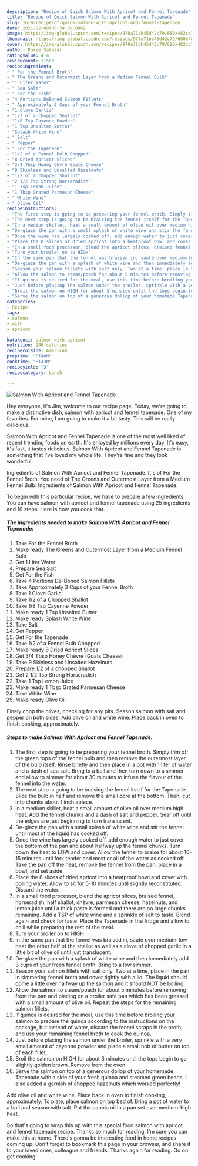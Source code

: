 ```yaml
---
description: "Recipe of Quick Salmon With Apricot and Fennel Tapenade"
title: "Recipe of Quick Salmon With Apricot and Fennel Tapenade"
slug: 1618-recipe-of-quick-salmon-with-apricot-and-fennel-tapenade
date: 2021-02-08T00:34:08.086Z
image: https://img-global.cpcdn.com/recipes/978a71bb45d42c79/680x482cq70/salmon-with-apricot-and-fennel-tapenade-recipe-main-photo.jpg
thumbnail: https://img-global.cpcdn.com/recipes/978a71bb45d42c79/680x482cq70/salmon-with-apricot-and-fennel-tapenade-recipe-main-photo.jpg
cover: https://img-global.cpcdn.com/recipes/978a71bb45d42c79/680x482cq70/salmon-with-apricot-and-fennel-tapenade-recipe-main-photo.jpg
author: Roxie Salazar
ratingvalue: 4.4
reviewcount: 11500
recipeingredient:
- " For the Fennel Broth"
- " The Greens and Outermost Layer from a Medium Fennel Bulb"
- "1 Liter Water"
- " Sea Salt"
- " For the Fish"
- "4 Portions DeBoned Salmon Fillets"
- " Approximately 3 Cups of your Fennel Broth"
- "1 Clove Garlic"
- "1/2 of a Chopped Shallot"
- "1/8 Tsp Cayenne Powder"
- "1 Tsp Unsalted Butter"
- "Splash White Wine"
- " Salt"
- " Pepper"
- " For the Tapenade"
- "1/2 of a Fennel Bulb Chopped"
- "8 Dried Apricot Slices"
- "3/4 Tbsp Honey Chvre Goats Cheese"
- "9 Skinless and Unsalted Hazelnuts"
- "1/2 of a chopped Shallot"
- "2 1/2 Tsp Strong Horseradish"
- "1 Tsp Lemon Juice"
- "1 Tbsp Grated Parmesan Cheese"
- " White Wine"
- " Olive Oil"
recipeinstructions:
- "The first step is going to be preparing your fennel broth. Simply trim off the green tops of the fennel bulb and then remove the outermost layer of the bulb itself. Rinse briefly and then place in a pot with 1 liter of water and a dash of sea salt. Bring to a boil and then turn down to a simmer and allow to simmer for about 30 minutes to infuse the flavour of the fennel into the water."
- "The next step is going to be braising the fennel itself for the Tapenade. Slice the bulb in half and remove the small core at the bottom. Then, cut into chunks about 1 inch apiece."
- "In a medium skillet, heat a small amount of olive oil over medium high heat. Add the fennel chunks and a dash of salt and pepper. Sear off until the edges are just beginning to turn translucent."
- "De-glaze the pan with a small splash of white wine and stir the fennel until most of the liquid has cooked off."
- "Once the wine has largely cooked off, add enough water to just cover the bottom of the pan and about halfway up the fennel chunks. Turn down the heat to LOW and cover. Allow the fennel to braise for about 10-15 minutes until fork tender and most or all of the water as cooked off. Take the pan off the heat, remove the fennel from the pan, place in a bowl, and set aside."
- "Place the 8 slices of dried apricot into a heatproof bowl and cover with boiling water. Allow to sit for 5-10 minutes until slightly reconstituted. Discard the water."
- "In a small food processor, blend the apricot slices, braised fennel, horseradish, half shallot, chèvre, parmesan cheese, hazelnuts, and lemon juice until a thick paste is formed and there are no large chunks remaining. Add a TSP of white wine and a sprinkle of salt to taste. Blend again and check for taste. Place the Tapenade in the fridge and allow to chill while preparing the rest of the meal."
- "Turn your broiler on to HIGH"
- "In the same pan that the fennel was braised in, sauté over medium-low heat the other half of the shallot as well as a clove of chopped garlic in a little bit of olive oil until just translucent."
- "De-glaze the pan with a splash of white wine and then immediately add 3 cups of your fresh fennel broth. Bring to a low simmer."
- "Season your salmon fillets with salt only. Two at a time, place in the pan in simmering fennel broth and cover tightly with a lid. The liquid should come a little over halfway up the salmon and it should NOT be boiling."
- "Allow the salmon to steam/poach for about 5 minutes before removing from the pan and placing on a broiler safe pan which has been greased with a small amount of olive oil. Repeat the steps for the remaining salmon fillets."
- "If quinoa is desired for the meal, use this time before broiling your salmon to prepare the quinoa according to the instructions on the package, but instead of water, discard the fennel scraps in the broth, and use your remaining fennel broth to cook the quinoa."
- "Just before placing the salmon under the broiler, sprinkle with a very small amount of cayenne powder and place a small nob of butter on top of each fillet."
- "Broil the salmon on HIGH for about 3 minutes until the tops begin to go slightly golden brown. Remove from the oven."
- "Serve the salmon on top of a generous dollop of your homemade Tapenade with a side of your fresh quinoa and steamed green beans. I also added a garnish of chopped hazelnuts which worked perfectly!"
categories:
- Recipe
tags:
- salmon
- with
- apricot

katakunci: salmon with apricot 
nutrition: 240 calories
recipecuisine: American
preptime: "PT40M"
cooktime: "PT43M"
recipeyield: "3"
recipecategory: Lunch

---
```



![Salmon With Apricot and Fennel Tapenade](https://img-global.cpcdn.com/recipes/978a71bb45d42c79/680x482cq70/salmon-with-apricot-and-fennel-tapenade-recipe-main-photo.jpg)

Hey everyone, it's Jim, welcome to our recipe page. Today, we're going to make a distinctive dish, salmon with apricot and fennel tapenade. One of my favorites. For mine, I am going to make it a bit tasty. This will be really delicious.

Salmon With Apricot and Fennel Tapenade is one of the most well liked of recent trending foods on earth. It's enjoyed by millions every day. It's easy, it's fast, it tastes delicious. Salmon With Apricot and Fennel Tapenade is something that I've loved my whole life. They're fine and they look wonderful.

Ingredients of Salmon With Apricot and Fennel Tapenade. It&#39;s of For the Fennel Broth. You need of The Greens and Outermost Layer from a Medium Fennel Bulb. Ingredients of Salmon With Apricot and Fennel Tapenade.


To begin with this particular recipe, we have to prepare a few ingredients. You can have salmon with apricot and fennel tapenade using 25 ingredients and 16 steps. Here is how you cook that.

<!--inarticleads1-->

##### The ingredients needed to make Salmon With Apricot and Fennel Tapenade:

1. Take  For the Fennel Broth
1. Make ready  The Greens and Outermost Layer from a Medium Fennel Bulb
1. Get 1 Liter Water
1. Prepare  Sea Salt
1. Get  For the Fish
1. Take 4 Portions De-Boned Salmon Fillets
1. Take  Approximately 3 Cups of your Fennel Broth
1. Take 1 Clove Garlic
1. Take 1/2 of a Chopped Shallot
1. Take 1/8 Tsp Cayenne Powder
1. Make ready 1 Tsp Unsalted Butter
1. Make ready Splash White Wine
1. Take  Salt
1. Get  Pepper
1. Get  For the Tapenade
1. Take 1/2 of a Fennel Bulb Chopped
1. Make ready 8 Dried Apricot Slices
1. Get 3/4 Tbsp Honey Chèvre (Goats Cheese)
1. Take 9 Skinless and Unsalted Hazelnuts
1. Prepare 1/2 of a chopped Shallot
1. Get 2 1/2 Tsp Strong Horseradish
1. Take 1 Tsp Lemon Juice
1. Make ready 1 Tbsp Grated Parmesan Cheese
1. Take  White Wine
1. Make ready  Olive Oil


Finely chop the olives, checking for any pits. Season salmon with salt and pepper on both sides. Add olive oil and white wine. Place back in oven to finish cooking, approximately. 

<!--inarticleads2-->

##### Steps to make Salmon With Apricot and Fennel Tapenade:

1. The first step is going to be preparing your fennel broth. Simply trim off the green tops of the fennel bulb and then remove the outermost layer of the bulb itself. Rinse briefly and then place in a pot with 1 liter of water and a dash of sea salt. Bring to a boil and then turn down to a simmer and allow to simmer for about 30 minutes to infuse the flavour of the fennel into the water.
1. The next step is going to be braising the fennel itself for the Tapenade. Slice the bulb in half and remove the small core at the bottom. Then, cut into chunks about 1 inch apiece.
1. In a medium skillet, heat a small amount of olive oil over medium high heat. Add the fennel chunks and a dash of salt and pepper. Sear off until the edges are just beginning to turn translucent.
1. De-glaze the pan with a small splash of white wine and stir the fennel until most of the liquid has cooked off.
1. Once the wine has largely cooked off, add enough water to just cover the bottom of the pan and about halfway up the fennel chunks. Turn down the heat to LOW and cover. Allow the fennel to braise for about 10-15 minutes until fork tender and most or all of the water as cooked off. Take the pan off the heat, remove the fennel from the pan, place in a bowl, and set aside.
1. Place the 8 slices of dried apricot into a heatproof bowl and cover with boiling water. Allow to sit for 5-10 minutes until slightly reconstituted. Discard the water.
1. In a small food processor, blend the apricot slices, braised fennel, horseradish, half shallot, chèvre, parmesan cheese, hazelnuts, and lemon juice until a thick paste is formed and there are no large chunks remaining. Add a TSP of white wine and a sprinkle of salt to taste. Blend again and check for taste. Place the Tapenade in the fridge and allow to chill while preparing the rest of the meal.
1. Turn your broiler on to HIGH
1. In the same pan that the fennel was braised in, sauté over medium-low heat the other half of the shallot as well as a clove of chopped garlic in a little bit of olive oil until just translucent.
1. De-glaze the pan with a splash of white wine and then immediately add 3 cups of your fresh fennel broth. Bring to a low simmer.
1. Season your salmon fillets with salt only. Two at a time, place in the pan in simmering fennel broth and cover tightly with a lid. The liquid should come a little over halfway up the salmon and it should NOT be boiling.
1. Allow the salmon to steam/poach for about 5 minutes before removing from the pan and placing on a broiler safe pan which has been greased with a small amount of olive oil. Repeat the steps for the remaining salmon fillets.
1. If quinoa is desired for the meal, use this time before broiling your salmon to prepare the quinoa according to the instructions on the package, but instead of water, discard the fennel scraps in the broth, and use your remaining fennel broth to cook the quinoa.
1. Just before placing the salmon under the broiler, sprinkle with a very small amount of cayenne powder and place a small nob of butter on top of each fillet.
1. Broil the salmon on HIGH for about 3 minutes until the tops begin to go slightly golden brown. Remove from the oven.
1. Serve the salmon on top of a generous dollop of your homemade Tapenade with a side of your fresh quinoa and steamed green beans. I also added a garnish of chopped hazelnuts which worked perfectly!


Add olive oil and white wine. Place back in oven to finish cooking, approximately. To plate, place salmon on top bed of. Bring a pot of water to a boil and season with salt. Put the canola oil in a pan set over medium-high heat. 

So that's going to wrap this up with this special food salmon with apricot and fennel tapenade recipe. Thanks so much for reading. I'm sure you can make this at home. There's gonna be interesting food in home recipes coming up. Don't forget to bookmark this page in your browser, and share it to your loved ones, colleague and friends. Thanks again for reading. Go on get cooking!
